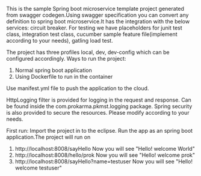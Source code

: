 This is the sample Spring boot microservice template project generated from swagger codegen.Using swagger specification you can convert any definition to spring boot microservice.It has the integration with the below services:
 circuit breaker. For testing we have placeholders for junit test class, integration test class, cucumber sample 
feature file(implement according to your needs), gatling load test.

The project has three profiles local, dev, dev-config which can be configured accordingly.
Ways to run the project:
1) Normal spring boot application
2) Using Dockerfile to run in the container

Use manifest.yml file to push the application to the cloud.

HttpLogging filter is provided for logging in the request and response. Can be found inside the com.prokarma.pkmst.logging package.
Spring security is also provided to secure the resources. Please modify according to your needs.

First run:
Import the project in to the eclipse. Run the app as an spring boot application.The project will run on 
1. http://localhost:8008/sayHello
	Now you will see "Hello! welcome World"
2. http://localhost:8008/hello/prok
	Now you will see "Hello! welcome prok"
3. http://localhost:8008/sayHello?name=testuser
	Now you will see "Hello! welcome testuser"